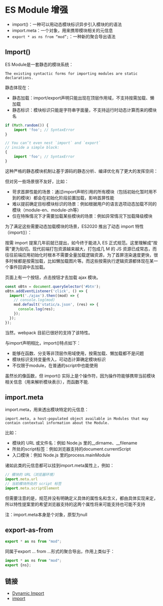 # ES Module 增强

- import()：一种可以用动态模块标识异步引入模块的的语法
- import.meta：一个对象，用来携带模块相关的元信息
- `export * as ns from “mod”;`：一种新的聚合导出语法

## Import()

ES Module是一套静态的模块系统：

`The existing syntactic forms for importing modules are static declarations.`

静态体现在：

- 静态加载：import/export声明只能出现在顶层作用域，不支持按需加载、懒加载
- 静态标识：模块标识只能是字符串字面量，不支持运行时动态计算而来的模块名

```js
if (Math.random()) {
    import 'foo'; // SyntaxError
}

// You can’t even nest `import` and `export`
// inside a simple block:
{
    import 'foo'; // SyntaxError
}
```

这种严格的静态模块机制让基于源码的静态分析、编译优化有了更大的发挥空间：

但对另一些场景很不友好，比如：

- 苛求首屏性能的场景：通过import声明引用的所有模块（包括初始化暂时用不到的模块）都会在初始化阶段前置加载，影响首屏性能
- 难以提前确定目标模块标识的场景：例如根据用户的语言选项动态加载不同的模块（module-en、module-zh等）
- 仅在特殊情况下才需要加载某些模块的场景：例如异常情况下加载降级模块

为了满足这些需要动态加载模块的场景，ES2020 推出了动态 import 特性（import()）：

按需 import 提案几年前就已提出，如今终于能进入 ES 正式规范。这里理解成"按需"更为贴切。现代前端打包资源越来越大，打包成几 M 的 JS 资源已成常态，而往往前端应用初始化时根本不需要全量加载逻辑资源，为了首屏渲染速度更快，很多时候都是按需加载，比如懒加载图片等。而这些按需执行逻辑资源都体现在某一个事件回调中去加载。

页面上有一个按钮，点击按钮才去加载 ajax 模块。

```js
const oBtn = document.querySelector('#btn');
oBtn.addEventListener('click', () => {
  import('./ajax').then((mod) => {
    // console.log(mod)
    mod.default('static/a.json', (res) => {
      console.log(res);
    });
  });
});
```

当然，webpack 目前已很好的支持了该特性。

与import声明相比，import()特点如下：

- 能够在函数、分支等非顶层作用域使用，按需加载、懒加载都不是问题
- 模块标识支持变量传入，可动态计算确定模块标识
- 不仅限于module，在普通的script中也能使用

虽然长的像函数，但 import() 实际上是个操作符，因为操作符能够携带当前模块相关信息（用来解析模块表示），而函数不能.

## import.meta

import.meta，用来透出模块特定的元信息：

    import.meta, a host-populated object available in Modules that may contain contextual information about the Module.

比如：
- 模块的 URL 或文件名：例如 Node.js 里的__dirname、__filename
- 所处的script标签：例如浏览器支持的document.currentScript
- 入口模块：例如 Node.js 里的process.mainModule

诸如此类的元信息都可以挂到import.meta属性上，例如：

```js
// 模块的 URL（浏览器环境）
import.meta.url
// 当前模块所处的 script 标签
import.meta.scriptElement
```

但需要注意的是，规范并没有明确定义具体的属性名和含义，都由具体实现来定，所以特性提案里的希望浏览器支持的这两个属性将来可能支持也可能不支持

注：import.meta本身是个对象，原型为null

## export-as-from

```js
export * as ns from "mod";
```

同属于export ... from ...形式的聚合导出，作用上类似于：

```js
import * as ns from "mod";
export {ns};
```

## 链接

- [Dynamic Import](https://github.com/tc39/proposal-dynamic-import)
- [import](https://developer.mozilla.org/en-US/docs/Web/JavaScript/Reference/Statements/import)